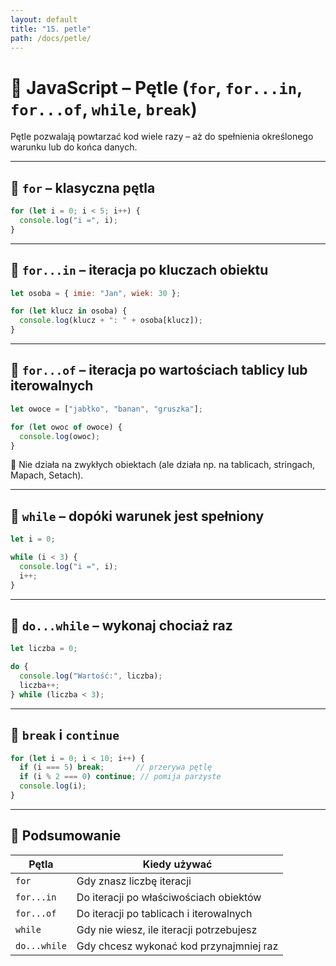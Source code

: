 ```yaml
---
layout: default
title: "15. petle"
path: /docs/petle/
---
```


# 🔁 JavaScript – Pętle (`for`, `for...in`, `for...of`, `while`, `break`)

Pętle pozwalają powtarzać kod wiele razy – aż do spełnienia określonego warunku lub do końca danych.

---

## 🔹 `for` – klasyczna pętla

```js
for (let i = 0; i < 5; i++) {
  console.log("i =", i);
}
```

---

## 🔹 `for...in` – iteracja po kluczach obiektu

```js
let osoba = { imie: "Jan", wiek: 30 };

for (let klucz in osoba) {
  console.log(klucz + ": " + osoba[klucz]);
}
```

---

## 🔹 `for...of` – iteracja po wartościach tablicy lub iterowalnych

```js
let owoce = ["jabłko", "banan", "gruszka"];

for (let owoc of owoce) {
  console.log(owoc);
}
```

📌 Nie działa na zwykłych obiektach (ale działa np. na tablicach, stringach, Mapach, Setach).

---

## 🔹 `while` – dopóki warunek jest spełniony

```js
let i = 0;

while (i < 3) {
  console.log("i =", i);
  i++;
}
```

---

## 🔹 `do...while` – wykonaj chociaż raz

```js
let liczba = 0;

do {
  console.log("Wartość:", liczba);
  liczba++;
} while (liczba < 3);
```

---

## 🛑 `break` i `continue`

```js
for (let i = 0; i < 10; i++) {
  if (i === 5) break;       // przerywa pętlę
  if (i % 2 === 0) continue; // pomija parzyste
  console.log(i);
}
```

---

## 🧠 Podsumowanie

| Pętla         | Kiedy używać                                |
|---------------|---------------------------------------------|
| `for`         | Gdy znasz liczbę iteracji                   |
| `for...in`    | Do iteracji po właściwościach obiektów      |
| `for...of`    | Do iteracji po tablicach i iterowalnych     |
| `while`       | Gdy nie wiesz, ile iteracji potrzebujesz    |
| `do...while`  | Gdy chcesz wykonać kod przynajmniej raz     |

